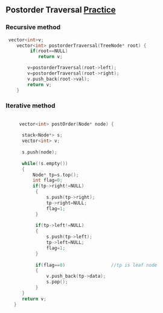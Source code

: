 <h2>Postorder Traversal <a href="https://leetcode.com/problems/binary-tree-postorder-traversal/">Practice</a> </h2>

### Recursive method

```cpp
 vector<int>v;
    vector<int> postorderTraversal(TreeNode* root) {
         if(root==NULL)
            return v;

        v=postorderTraversal(root->left);
        v=postorderTraversal(root->right);
        v.push_back(root->val);
        return v;
    }
 ```
    
### Iterative method
    
    
 ```cpp
  
      vector<int> postOrder(Node* node) {
       
       stack<Node*> s;
       vector<int> v;
       
       s.push(node);
       
       while(!s.empty())
       {
           Node* tp=s.top();
           int flag=0;
           if(tp->right!=NULL)
            {
                s.push(tp->right);
                tp->right=NULL;
                flag=1;
            }
            
            if(tp->left!=NULL)
            {
                s.push(tp->left);
                tp->left=NULL;
                flag=1;
            }
            
            if(flag==0)                 //tp is leaf node
            {
                v.push_back(tp->data);
                s.pop();
            }
       }
       return v;
    }
